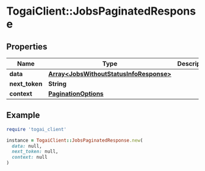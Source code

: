 # TogaiClient::JobsPaginatedResponse

## Properties

| Name | Type | Description | Notes |
| ---- | ---- | ----------- | ----- |
| **data** | [**Array&lt;JobsWithoutStatusInfoResponse&gt;**](JobsWithoutStatusInfoResponse.md) |  | [optional] |
| **next_token** | **String** |  | [optional] |
| **context** | [**PaginationOptions**](PaginationOptions.md) |  | [optional] |

## Example

```ruby
require 'togai_client'

instance = TogaiClient::JobsPaginatedResponse.new(
  data: null,
  next_token: null,
  context: null
)
```

